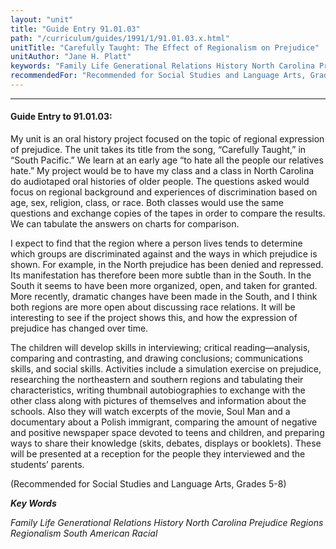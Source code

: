 ```yaml
---
layout: "unit"
title: "Guide Entry 91.01.03"
path: "/curriculum/guides/1991/1/91.01.03.x.html"
unitTitle: "Carefully Taught: The Effect of Regionalism on Prejudice"
unitAuthor: "Jane H. Platt"
keywords: "Family Life Generational Relations History North Carolina Prejudice Regions Regionalism South American Racial"
recommendedFor: "Recommended for Social Studies and Language Arts, Grades 5-8"
---
```

<body>
<hr/>
<h4>
Guide Entry to 91.01.03:
</h4>
My unit is an oral history project focused on the topic of regional expression of prejudice. The unit takes its title from the song, “Carefully Taught,” in “South Pacific.” We learn at an early age “to hate all the people our relatives hate.” My project would be to have my class and a class in North Carolina do audiotaped oral histories of older people. The questions asked would focus on regional background and experiences of discrimination based on age, sex, religion, class, or race. Both classes would use the same questions and exchange copies of the tapes in order to compare the results. We can tabulate the answers on charts for comparison.
<p>
I expect to find that the region where a person lives tends to determine which groups are discriminated against and the ways in which prejudice is shown. For example, in the North prejudice has been denied and repressed. Its manifestation has therefore been more subtle than in the South. In the South it seems to have been more organized, open, and taken for granted. More recently, dramatic changes have been made in the South, and I think both regions are more open about discussing race relations. It will be interesting to see if the project shows this, and how the expression of prejudice has changed over time.
</p>
<p>
The children will develop skills in interviewing; critical reading—analysis, comparing and contrasting, and drawing conclusions; communications skills, and social skills. Activities include a simulation exercise on prejudice, researching the northeastern and southern regions and tabulating their characteristics, writing thumbnail autobiographies to exchange with the other class along with pictures of themselves and information about the schools. Also they will watch excerpts of the movie, Soul Man and a documentary about a Polish immigrant, comparing the amount of negative and positive newspaper space devoted to teens and children, and preparing ways to share their knowledge (skits, debates, displays or booklets). These will be presented at a reception for the people they interviewed and the students’ parents.
</p>
<p>
(Recommended for Social Studies and Language Arts, Grades 5-8)
</p>
<p>
<b>
<i>
Key Words
</i>
</b>
<br/>
</p>
<p>
<i>
Family Life Generational Relations History North Carolina Prejudice Regions Regionalism South American Racial
</i>
</p>
</body>